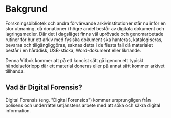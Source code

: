 # Bakgrund
Forskningsbibliotek och andra förvärvande arkivinstitutioner står nu inför en stor utmaning, då donationer i högre andel består av digitala dokument och lagringsmedier. Där det i dagsläget finns väl uprövade och genomarbetade rutiner för hur ett arkiv med fysiska dokument ska hanteras, katalogiseras, bevaras och tillgängliggöras, saknas detta i de flesta fall då materialet består i en hårddisk, USB-sticka, Word-dokument eller liknande.

Denna Vitbok kommer att på ett koncist sätt gå igenom ett typiskt händelseförlopp där ett material doneras eller på annat sätt kommer arkivet tillhanda.

## Vad är Digital Forensis?
Digital Forensis (eng. "Digital Forensics")  kommer ursprungligen från polisens och underrättelsetjänstens arbete med att söka och säkra digital information.





